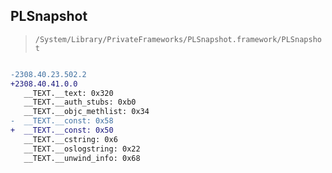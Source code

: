 ## PLSnapshot

> `/System/Library/PrivateFrameworks/PLSnapshot.framework/PLSnapshot`

```diff

-2308.40.23.502.2
+2308.40.41.0.0
   __TEXT.__text: 0x320
   __TEXT.__auth_stubs: 0xb0
   __TEXT.__objc_methlist: 0x34
-  __TEXT.__const: 0x58
+  __TEXT.__const: 0x50
   __TEXT.__cstring: 0x6
   __TEXT.__oslogstring: 0x22
   __TEXT.__unwind_info: 0x68

```

